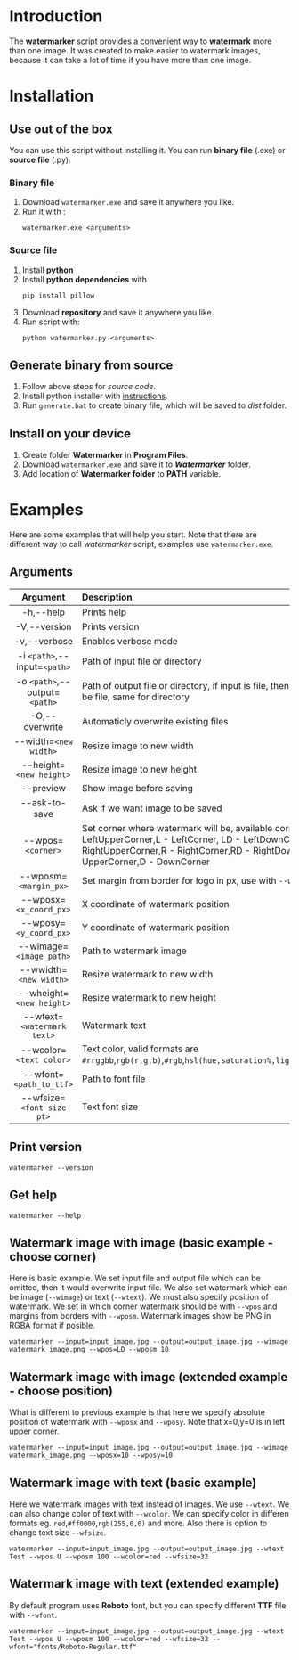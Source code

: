 # Introduction

The __watermarker__ script provides a convenient way to __watermark__ more than one image. It was created to make easier to watermark images, because it can take a lot of time
if you have more than one image.

# Installation
## Use out of the box
You can use this script without installing it. You can run __binary file__ (.exe) or __source file__ (.py).

### Binary file
1. Download `watermarker.exe` and save it anywhere you like. 
2. Run it with :
	```
	watermarker.exe <arguments>
	```
### Source file
1. Install __python__
2. Install __python dependencies__ with
	```
	pip install pillow
	```
3. Download __repository__ and save it anywhere you like.
4. Run script with:
	```
	python watermarker.py <arguments>
	```
## Generate binary from source
1. Follow above steps for _source code_.
2. Install python installer with [instructions](https://pyinstaller.readthedocs.io/en/v3.3.1/installation.html).
3. Run `generate.bat` to create binary file, which will be saved to _dist_ folder.

## Install on your device
1. Create folder __Watermarker__ in __Program Files__. 
2. Download `watermarker.exe` and save it to ___Watermarker___ folder.
3. Add location of __Watermarker folder__ to __PATH__ variable.

# Examples
Here are some examples that will help you start. Note that there are different way to call _watermarker_ script, examples use `watermarker.exe`.

## Arguments
|__Argument__|__Description__|
|:----------:|:--------------|
|-h,--help|Prints help|
|-V,--version|Prints version|
|-v,--verbose|Enables verbose mode|
|-i `<path>`,--input=`<path>`|Path of input file or directory|
|-o `<path>`,--output=`<path>`|Path of output file or directory, if input is file, then output also must be file, same for directory|
|-O,--overwrite|Automaticly overwrite existing files|
|--width=`<new width>`|Resize image to new width|
|--height=`<new height>`|Resize image to new height|
|--preview|Show image before saving|
|--ask-to-save|Ask if we want image to be saved|
|--wpos=`<corner>`|Set corner where watermark will be, available corners LU - LeftUpperCorner,L - LeftCorner, LD - LeftDownCorner,RU - RightUpperCorner,R - RightCorner,RD - RightDownCorner, U - UpperCorner,D - DownCorner|
|--wposm=`<margin_px>`|Set margin from border for logo in px, use with `--wpos`|
|--wposx=`<x_coord_px>`|X coordinate of watermark position|
|--wposy=`<y_coord_px>`|Y coordinate of watermark position|
|--wimage=`<image_path>`|Path to watermark image|
|--wwidth=`<new width>`|Resize watermark to new width|
|--wheight=`<new height>`|Resize watermark to new height|
|--wtext=`<watermark text>`|Watermark text|
|--wcolor=`<text color>`|Text color, valid formats are `#rrggbb`,`rgb(r,g,b)`,`#rgb`,`hsl(hue,saturation%,lightness%)`,`color_name`|
|--wfont=`<path_to_ttf>`|Path to font file|
|--wfsize=`<font size pt>`|Text font size|

## Print version
```
watermarker --version
```

## Get help
```
watermarker --help
```

## Watermark image with image (basic example - choose corner)
Here is basic example. We set input file and output file which can be omitted, then it would overwrite input file. We also set watermark which can be image (`--wimage`) or text (`--wtext`). We must also specify position of watermark. We set in which corner watermark should be with `--wpos` and margins from borders with `--wposm`. Watermark images show be PNG in RGBA format if posible.
```
watermarker --input=input_image.jpg --output=output_image.jpg --wimage watermark_image.png --wpos=LD --wposm 10
```

## Watermark image with image (extended example - choose position)
What is different to previous example is that here we specify absolute position of watermark with `--wposx` and `--wposy`. Note that x=0,y=0 is in left upper corner.
```
watermarker --input=input_image.jpg --output=output_image.jpg --wimage watermark_image.png --wposx=10 --wposy=10
```
## Watermark image with text (basic example)
Here we watermark images with text instead of images. We use `--wtext`. We can also change color of text with `--wcolor`. We can specify color in differen formats eg. `red`,`#ff0000`,`rgb(255,0,0)` and more. Also there is option to change text size `--wfsize`.
```
watermarker --input=input_image.jpg --output=output_image.jpg --wtext Test --wpos U --wposm 100 --wcolor=red --wfsize=32
```
## Watermark image with text (extended example)
By default program uses __Roboto__ font, but you can specify different __TTF__ file with `--wfont`.
```
watermarker --input=input_image.jpg --output=output_image.jpg --wtext Test --wpos U --wposm 100 --wcolor=red --wfsize=32 --wfont="fonts/Roboto-Regular.ttf"
```